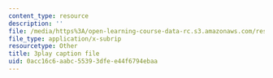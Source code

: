 ```yaml
---
content_type: resource
description: ''
file: /media/https%3A/open-learning-course-data-rc.s3.amazonaws.com/res-10-s95-physics-of-covid-19-transmission-fall-2020/0acc16c6aabc55393dfee44f6794ebaa_-nAt3BJQ2xY.srt
file_type: application/x-subrip
resourcetype: Other
title: 3play caption file
uid: 0acc16c6-aabc-5539-3dfe-e44f6794ebaa
---
```

